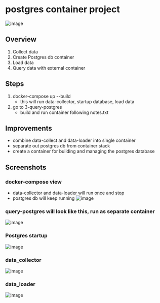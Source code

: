 # postgres container project
![image](https://github.com/user-attachments/assets/0d148acc-8597-454a-80b3-d9a3ddd6a04e)

## Overview
1. Collect data
2. Create Postgres db container
3. Load data
4. Query data with external container

## Steps
1. docker-compose up --build
    * this will run data-collector, startup database, load data
3. go to 3-query-postgres
    * build and run container following notes.txt

## Improvements
* combine data-collect and data-loader into single container
* separate out postgres db from container stack
* create a container for building and managing the postgres database

## Screenshots
### docker-compose view 
* data-collector and data-loader will run once and stop
* postgres db will keep running
![image](https://github.com/user-attachments/assets/e7fe4fac-897d-4cf1-b654-2a6b85395880)
### query-postgres will look like this, run as separate container
![image](https://github.com/user-attachments/assets/c9472c35-d7bf-4593-b123-1efddac4e0fa)

### Postgres startup
![image](https://github.com/user-attachments/assets/9d450ab4-5703-4137-8dd3-27b689ee23af)

### data_collector
![image](https://github.com/user-attachments/assets/8acc68a6-2969-4dee-b0d5-f7ba7beb2e58)

### data_loader
![image](https://github.com/user-attachments/assets/47a5b6a2-a63d-4f26-8314-ff0f4d0955c7)

